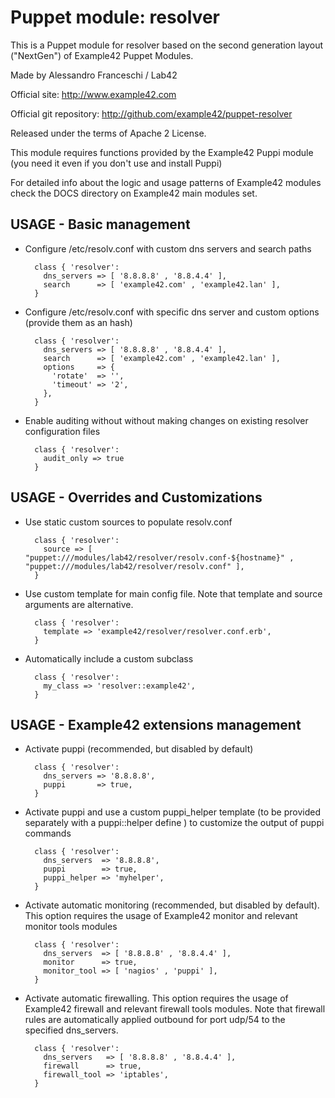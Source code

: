 # Puppet module: resolver

This is a Puppet module for resolver based on the second generation layout ("NextGen") of Example42 Puppet Modules.

Made by Alessandro Franceschi / Lab42

Official site: http://www.example42.com

Official git repository: http://github.com/example42/puppet-resolver

Released under the terms of Apache 2 License.

This module requires functions provided by the Example42 Puppi module (you need it even if you don't use and install Puppi)

For detailed info about the logic and usage patterns of Example42 modules check the DOCS directory on Example42 main modules set.

## USAGE - Basic management

* Configure /etc/resolv.conf with custom dns servers and search paths

        class { 'resolver': 
          dns_servers => [ '8.8.8.8' , '8.8.4.4' ],
          search      => [ 'example42.com' , 'example42.lan' ],
        }

* Configure /etc/resolv.conf with specific dns server and custom options (provide them as an hash)

        class { 'resolver':
          dns_servers => [ '8.8.8.8' , '8.8.4.4' ],
          search      => [ 'example42.com' , 'example42.lan' ],
          options     => {
            'rotate'  => '',
            'timeout' => '2',
          },
        }

* Enable auditing without without making changes on existing resolver configuration files

        class { 'resolver':
          audit_only => true
        }


## USAGE - Overrides and Customizations
* Use static custom sources to populate resolv.conf

        class { 'resolver':
          source => [ "puppet:///modules/lab42/resolver/resolv.conf-${hostname}" , "puppet:///modules/lab42/resolver/resolv.conf" ], 
        }


* Use custom template for main config file. Note that template and source arguments are alternative. 

        class { 'resolver':
          template => 'example42/resolver/resolver.conf.erb',
        }

* Automatically include a custom subclass

        class { 'resolver':
          my_class => 'resolver::example42',
        }


## USAGE - Example42 extensions management 
* Activate puppi (recommended, but disabled by default)

        class { 'resolver':
          dns_servers => '8.8.8.8',
          puppi       => true,
        }

* Activate puppi and use a custom puppi_helper template (to be provided separately with a puppi::helper define ) to customize the output of puppi commands 

        class { 'resolver':
          dns_servers  => '8.8.8.8',
          puppi        => true,
          puppi_helper => 'myhelper', 
        }

* Activate automatic monitoring (recommended, but disabled by default). This option requires the usage of Example42 monitor and relevant monitor tools modules

        class { 'resolver':
          dns_servers  => [ '8.8.8.8' , '8.8.4.4' ],
          monitor      => true,
          monitor_tool => [ 'nagios' , 'puppi' ],
        }

* Activate automatic firewalling. This option requires the usage of Example42 firewall and relevant firewall tools modules. Note that firewall rules are automatically applied outbound for port udp/54 to the specified dns_servers.

        class { 'resolver':     
          dns_servers   => [ '8.8.8.8' , '8.8.4.4' ],
          firewall      => true,
          firewall_tool => 'iptables',
        }

